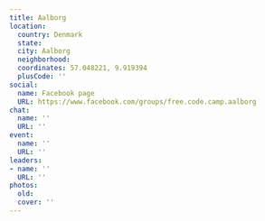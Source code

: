 ```yaml
---
title: Aalborg
location:
  country: Denmark
  state: 
  city: Aalborg
  neighborhood: 
  coordinates: 57.048221, 9.919394
  plusCode: ''
social:
  name: Facebook page
  URL: https://www.facebook.com/groups/free.code.camp.aalborg
chat:
  name: ''
  URL: ''
event:
  name: ''
  URL: ''
leaders:
- name: ''
  URL: ''
photos:
  old: 
  cover: ''
---
```

